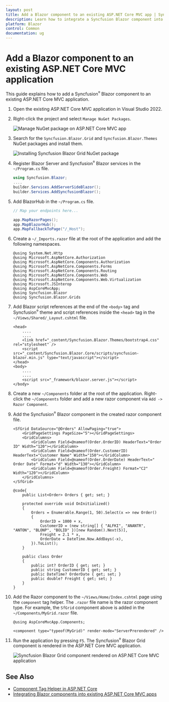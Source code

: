 ```yaml
---
layout: post
title: Add a Blazor component to an existing ASP.NET Core MVC app | Syncfusion
description: Learn how to integrate a Syncfusion Blazor component into an existing ASP.NET Core MVC application using the component tag helper and explore to more details.
platform: Blazor
control: Common
documentation: ug
---
```


# Add a Blazor component to an existing ASP.NET Core MVC application

This guide explains how to add a Syncfusion<sup style="font-size:70%">&reg;</sup> Blazor component to an existing ASP.NET Core MVC application.

1. Open the existing ASP.NET Core MVC application in Visual Studio 2022.

2. Right-click the project and select `Manage NuGet Packages`.

    ![Manage NuGet package on ASP.NET Core MVC app](images/asp-mvc-manage-nuget-package.png)

3. Search for the `Syncfusion.Blazor.Grid` and `Syncfusion.Blazor.Themes` NuGet packages and install them.

    ![Installing Syncfusion Blazor Grid NuGet package](images/asp-mvc-install-nuget.png)

4. Register Blazor Server and Syncfusion<sup style="font-size:70%">&reg;</sup> Blazor services in the `~/Program.cs` file.

    ```c#
    using Syncfusion.Blazor;
    ....
    builder.Services.AddServerSideBlazor();
    builder.Services.AddSyncfusionBlazor();

    ```

5. Add BlazorHub in the `~/Program.cs` file.

    ```c#
    // Map your endpoints here...

    app.MapRazorPages();
    app.MapBlazorHub();
    app.MapFallbackToPage("/_Host");
    ```

6. Create a `~/_Imports.razor` file at the root of the application and add the following namespaces.

    ```cshtml
    @using System.Net.Http
    @using Microsoft.AspNetCore.Authorization
    @using Microsoft.AspNetCore.Components.Authorization
    @using Microsoft.AspNetCore.Components.Forms
    @using Microsoft.AspNetCore.Components.Routing
    @using Microsoft.AspNetCore.Components.Web
    @using Microsoft.AspNetCore.Components.Web.Virtualization
    @using Microsoft.JSInterop
    @using AspCoreMvcApp;
    @using Syncfusion.Blazor
    @using Syncfusion.Blazor.Grids
    ```

7. Add Blazor script references at the end of the `<body>` tag and Syncfusion<sup style="font-size:70%">&reg;</sup> theme and script references inside the `<head>` tag in the `~/Views/Shared/_Layout.cshtml` file.

    ```cshtml
    <head>
        ....
        ....
        <link href="_content/Syncfusion.Blazor.Themes/bootstrap4.css" rel="stylesheet" />
        <script src="_content/Syncfusion.Blazor.Core/scripts/syncfusion-blazor.min.js" type="text/javascript"></script>
    </head>
    <body>
        ....
        ....
        <script src="_framework/blazor.server.js"></script>
    </body>
    ```

8. Create a new `~/Components` folder at the root of the application. Right-click the `~/Components` folder and add a new razor component via `Add -> Razor Component`.

9. Add the Syncfusion<sup style="font-size:70%">&reg;</sup> Blazor component in the created razor component file.

    ```cshtml
    <SfGrid DataSource="@Orders" AllowPaging="true">
        <GridPageSettings PageSize="5"></GridPageSettings>
        <GridColumns>
            <GridColumn Field=@nameof(Order.OrderID) HeaderText="Order ID" Width="120"></GridColumn>
            <GridColumn Field=@nameof(Order.CustomerID) HeaderText="Customer Name" Width="150"></GridColumn>
            <GridColumn Field=@nameof(Order.OrderDate) HeaderText=" Order Date" Format="d" Width="130"></GridColumn>
            <GridColumn Field=@nameof(Order.Freight) Format="C2" Width="120"></GridColumn>
        </GridColumns>
    </SfGrid>

    @code{
        public List<Order> Orders { get; set; }

        protected override void OnInitialized()
        {
            Orders = Enumerable.Range(1, 50).Select(x => new Order()
            {
                OrderID = 1000 + x,
                CustomerID = (new string[] { "ALFKI", "ANANTR", "ANTON", "BLONP", "BOLID" })[new Random().Next(5)],
                Freight = 2.1 * x,
                OrderDate = DateTime.Now.AddDays(-x),
            }).ToList();
        }

        public class Order
        {
            public int? OrderID { get; set; }
            public string CustomerID { get; set; }
            public DateTime? OrderDate { get; set; }
            public double? Freight { get; set; }
        }
    }
    ```

10. Add the Razor component to the `~/Views/Home/Index.cshtml` page using the `component` tag helper. The `.razor` file name is the razor component type. For example, the `SfGrid` component above is added in the `~/Components/MyGrid.razor` file.

    ```cshtml
    @using AspCoreMvcApp.Components;

    <component type="typeof(MyGrid)" render-mode="ServerPrerendered" />
    ```

11. Run the application by pressing `F5`. The Syncfusion<sup style="font-size:70%">&reg;</sup> Blazor Grid component is rendered in the ASP.NET Core MVC application.

    ![Syncfusion Blazor Grid component rendered on ASP.NET Core MVC application](images/asp-mvc-grid.png)

## See Also

* [Component Tag Helper in ASP.NET Core](https://learn.microsoft.com/en-us/aspnet/core/mvc/views/tag-helpers/built-in/component-tag-helper)
* [Integrating Blazor components into existing ASP.NET Core MVC apps](https://devblogs.microsoft.com/premier-developer/integrating-blazor-components-into-existing-asp-net-core-mvc-apps/)
